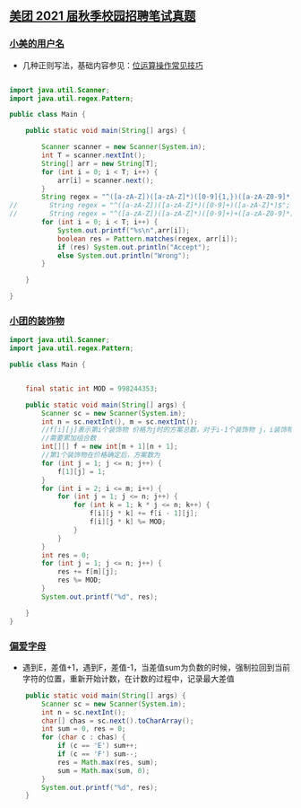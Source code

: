 ## [美团 2021 届秋季校园招聘笔试真题](https://leetcode-cn.com/leetbook/read/meituan/ohsxzs/)

### [小美的用户名](https://leetcode-cn.com/leetbook/read/meituan/ohsjgd/)

- 几种正则写法，基础内容参见：[位运算操作常见技巧](https://blog.csdn.net/wat1r/article/details/114298873?spm=1001.2014.3001.5501)

```java

import java.util.Scanner;
import java.util.regex.Pattern;

public class Main {

    public static void main(String[] args) {

        Scanner scanner = new Scanner(System.in);
        int T = scanner.nextInt();
        String[] arr = new String[T];
        for (int i = 0; i < T; i++) {
            arr[i] = scanner.next();
        }
        String regex = "^([a-zA-Z])([a-zA-Z]*)([0-9]{1,})([a-zA-Z0-9]*)$";
//        String regex = "^([a-zA-Z])([a-zA-Z]*)([0-9]+)([a-zA-Z]*)$";
//        String regex = "^([a-zA-Z])([a-zA-Z]*)([0-9]+)+([a-zA-Z0-9]*)$";
        for (int i = 0; i < T; i++) {
            System.out.printf("%s\n",arr[i]);
            boolean res = Pattern.matches(regex, arr[i]);
            if (res) System.out.println("Accept");
            else System.out.println("Wrong");
        }

    }

}

```





















### [小团的装饰物](https://leetcode-cn.com/leetbook/read/meituan/oxh202/)

```java
import java.util.Scanner;
import java.util.regex.Pattern;

public class Main {


    final static int MOD = 998244353;

    public static void main(String[] args) {
        Scanner sc = new Scanner(System.in);
        int n = sc.nextInt(), m = sc.nextInt();
        //f[i][j]表示第i个装饰物 价格为j时的方案总数，对于i-1个装饰物 j，i装饰物价格必须是j的倍数 j*k
        //需要累加组合数
        int[][] f = new int[m + 1][n + 1];
        //第1个装饰物在价格确定后，方案数为
        for (int j = 1; j <= n; j++) {
            f[1][j] = 1;
        }
        for (int i = 2; i <= m; i++) {
            for (int j = 1; j <= n; j++) {
                for (int k = 1; k * j <= n; k++) {
                    f[i][j * k] += f[i - 1][j];
                    f[i][j * k] %= MOD;
                }
            }
        }
        int res = 0;
        for (int j = 1; j <= n; j++) {
            res += f[m][j];
            res %= MOD;
        }
        System.out.printf("%d", res);

    }
}
```



### [偏爱字母](https://leetcode-cn.com/leetbook/read/meituan/ox9jag/)

- 遇到E，差值+1，遇到F，差值-1，当差值sum为负数的时候，强制拉回到当前字符的位置，重新开始计数，在计数的过程中，记录最大差值

```java
    public static void main(String[] args) {
        Scanner sc = new Scanner(System.in);
        int n = sc.nextInt();
        char[] chas = sc.next().toCharArray();
        int sum = 0, res = 0;
        for (char c : chas) {
            if (c == 'E') sum++;
            if (c == 'F') sum--;
            res = Math.max(res, sum);
            sum = Math.max(sum, 0);
        }
        System.out.printf("%d", res);
    }
```

